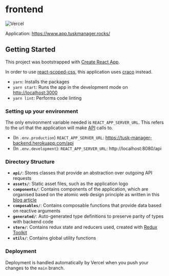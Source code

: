 # frontend

![Vercel](https://vercelbadge.vercel.app/api/EmilyOng/cvwo-frontend)

Application: https://www.app.tuskmanager.rocks/

## Getting Started

This project was bootstrapped with [Create React App](https://github.com/facebook/create-react-app).

In order to use [react-scoped-css](https://github.com/gaoxiaoliangz/react-scoped-css), this application uses [craco](https://github.com/gsoft-inc/craco) instead.

- `yarn`: Installs the packages
- `yarn start`: Runs the app in the development mode on [http://localhost:3000](http://localhost:3000)
- `yarn lint`: Performs code linting

### Setting up your environment

The only environment variable needed is `REACT_APP_SERVER_URL`. This refers to the url that the application will make [API](src/api/request.ts) calls to.

- (In `.env.production`) `REACT_APP_SERVER_URL`: https://tusk-manager-backend.herokuapp.com/api
- (In `.env.development`): `REACT_APP_SERVER_URL`: http://localhost:8080/api

### Directory Structure

- **`api/`**: Stores classes that provide an abstraction over outgoing API requests
- **`assets/`**: Static asset files, such as the application logo
- **`components/`**: Contains components of the application, which are organised based on the atomic web design principle as written in this [blog article](https://bradfrost.com/blog/post/atomic-web-design/)
- **`composables/`**: Contains composable functions that provide data based on reactive arguments
- **`generated/`**: Auto-generated type definitions to preserve parity of types with backend code
- **`store/`**: Contains redux state and reducers used, created with [Redux Toolkit](https://redux-toolkit.js.org/)
- **`utils/`**: Contains global utility functions

### Deployment

Deployment is handled automatically by Vercel when you push your changes to the `main` branch.
